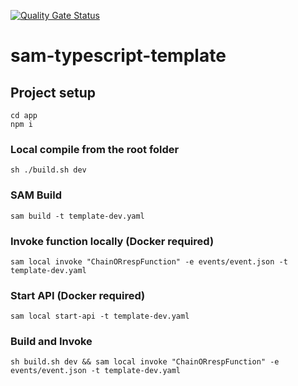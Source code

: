 [![Quality Gate Status](https://sonarcloud.io/api/project_badges/measure?project=ksharlandjiev_typescript-lambda-chain-of-responibility&metric=alert_status)](https://sonarcloud.io/dashboard?id=ksharlandjiev_typescript-lambda-chain-of-responibility)

# sam-typescript-template

## Project setup
```
cd app
npm i
```

### Local compile from the root folder
```
sh ./build.sh dev
```

### SAM Build
```
sam build -t template-dev.yaml
```

### Invoke function locally (Docker required)
```
sam local invoke "ChainORrespFunction" -e events/event.json -t template-dev.yaml
```

### Start API (Docker required)
```
sam local start-api -t template-dev.yaml
```

### Build and Invoke
```
sh build.sh dev && sam local invoke "ChainORrespFunction" -e events/event.json -t template-dev.yaml
```
